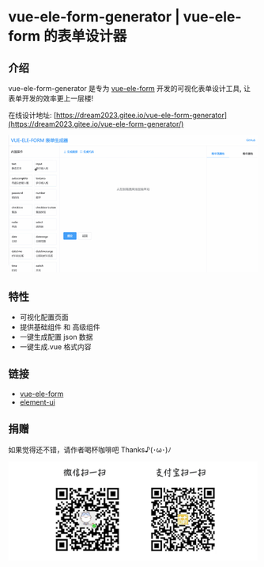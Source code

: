 # vue-ele-form-generator | vue-ele-form 的表单设计器

## 介绍

vue-ele-form-generator 是专为 [vue-ele-form](https://github.com/dream2023/vue-ele-form) 开发的可视化表单设计工具, 让表单开发的效率更上一层楼!

在线设计地址: [https://dream2023.gitee.io/vue-ele-form-generator](https://dream2023.gitee.io/vue-ele-form-generator/)

![image](https://raw.githubusercontent.com/dream2023/images/master/vue-ele-form-generator.4j3mllhqkds.gif)

## 特性

- 可视化配置页面
- 提供基础组件 和 高级组件
- 一键生成配置 json 数据
- 一键生成.vue 格式内容

## 链接

- [vue-ele-form](https://github.com/dream2023/vue-ele-form)
- [element-ui](http://element-cn.eleme.io)

## 捐赠

如果觉得还不错，请作者喝杯咖啡吧 Thanks♪(･ω･)ﾉ

![image](https://raw.githubusercontent.com/dream2023/images/master/donation.61k4s17xdft.jpg)
